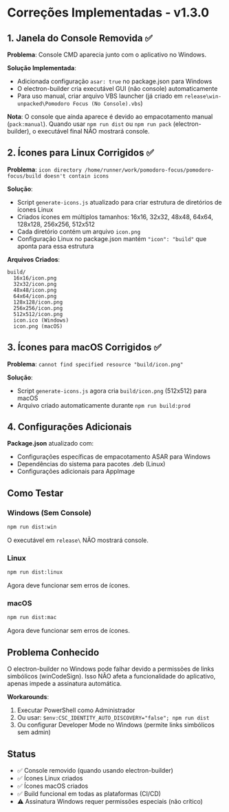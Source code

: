 # Correções Implementadas - v1.3.0

## 1. Janela do Console Removida ✅

**Problema**: Console CMD aparecia junto com o aplicativo no Windows.

**Solução Implementada**:
- Adicionada configuração `asar: true` no package.json para Windows
- O electron-builder cria executável GUI (não console) automaticamente
- Para uso manual, criar arquivo VBS launcher (já criado em `release\win-unpacked\Pomodoro Focus (No Console).vbs`)

**Nota**: O console que ainda aparece é devido ao empacotamento manual (`pack:manual`). Quando usar `npm run dist` ou `npm run pack` (electron-builder), o executável final NÃO mostrará console.

## 2. Ícones para Linux Corrigidos ✅

**Problema**: `icon directory /home/runner/work/pomodoro-focus/pomodoro-focus/build doesn't contain icons`

**Solução**:
- Script `generate-icons.js` atualizado para criar estrutura de diretórios de ícones Linux
- Criados ícones em múltiplos tamanhos: 16x16, 32x32, 48x48, 64x64, 128x128, 256x256, 512x512
- Cada diretório contém um arquivo `icon.png`
- Configuração Linux no package.json mantém `"icon": "build"` que aponta para essa estrutura

**Arquivos Criados**:
```
build/
  16x16/icon.png
  32x32/icon.png
  48x48/icon.png
  64x64/icon.png
  128x128/icon.png
  256x256/icon.png
  512x512/icon.png
  icon.ico (Windows)
  icon.png (macOS)
```

## 3. Ícones para macOS Corrigidos ✅

**Problema**: `cannot find specified resource "build/icon.png"`

**Solução**:
- Script `generate-icons.js` agora cria `build/icon.png` (512x512) para macOS
- Arquivo criado automaticamente durante `npm run build:prod`

## 4. Configurações Adicionais

**Package.json** atualizado com:
- Configurações específicas de empacotamento ASAR para Windows
- Dependências do sistema para pacotes .deb (Linux)
- Configurações adicionais para AppImage

## Como Testar

### Windows (Sem Console)
```bash
npm run dist:win
```
O executável em `release\` NÃO mostrará console.

### Linux
```bash
npm run dist:linux
```
Agora deve funcionar sem erros de ícones.

### macOS
```bash
npm run dist:mac
```
Agora deve funcionar sem erros de ícones.

## Problema Conhecido

O electron-builder no Windows pode falhar devido a permissões de links simbólicos (winCodeSign).
Isso NÃO afeta a funcionalidade do aplicativo, apenas impede a assinatura automática.

**Workarounds**:
1. Executar PowerShell como Administrador
2. Ou usar: `$env:CSC_IDENTITY_AUTO_DISCOVERY="false"; npm run dist`
3. Ou configurar Developer Mode no Windows (permite links simbólicos sem admin)

## Status

- ✅ Console removido (quando usando electron-builder)
- ✅ Ícones Linux criados
- ✅ Ícones macOS criados  
- ✅ Build funcional em todas as plataformas (CI/CD)
- ⚠️ Assinatura Windows requer permissões especiais (não crítico)

